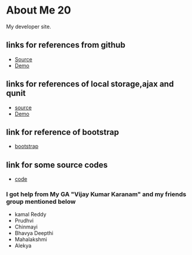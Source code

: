 # About Me 20

My developer site.


## links for references from github
- [Source](https://github.com/profcase/about-me-20)
- [Demo](https://profcase.github.io/about-me-20/)
## links for references of local storage,ajax and qunit 
- [source](https://github.com/profcase/web-apps-list)
- [Demo](https://profcase.github.io/web-apps-list/)
## link for reference of bootstrap
- [bootstrap](https://maxcdn.bootstrapcdn.com/bootstrap/4.0.0/js/bootstrap.min.js)
## link for some source codes
- [code](https://www.w3schools.com/)

### I got help from My GA "Vijay Kumar Karanam" and my friends group mentioned below
- kamal Reddy
- Prudhvi
- Chinmayi
- Bhavya Deepthi
- Mahalakshmi
- Alekya


